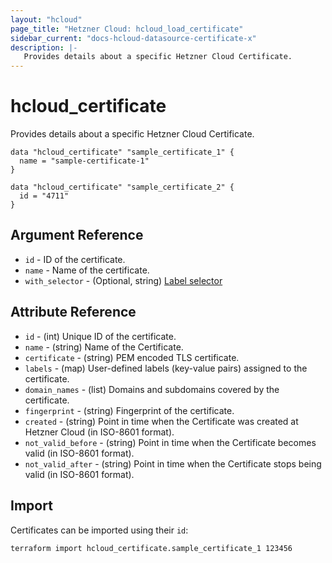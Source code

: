 ```yaml
---
layout: "hcloud"
page_title: "Hetzner Cloud: hcloud_load_certificate"
sidebar_current: "docs-hcloud-datasource-certificate-x"
description: |-
   Provides details about a specific Hetzner Cloud Certificate.
---
```


# hcloud_certificate

Provides details about a specific Hetzner Cloud Certificate.

```hcl
data "hcloud_certificate" "sample_certificate_1" {
  name = "sample-certificate-1"
}

data "hcloud_certificate" "sample_certificate_2" {
  id = "4711"
}
```

## Argument Reference

- `id` - ID of the certificate.
- `name` - Name of the certificate.
- `with_selector` - (Optional, string) [Label selector](https://docs.hetzner.cloud/#overview-label-selector)

## Attribute Reference

- `id` - (int) Unique ID of the certificate.
- `name` - (string) Name of the Certificate.
- `certificate` - (string) PEM encoded TLS certificate.
- `labels` - (map) User-defined labels (key-value pairs) assigned to the certificate.
- `domain_names` - (list) Domains and subdomains covered by the certificate.
- `fingerprint` - (string) Fingerprint of the certificate.
- `created` - (string) Point in time when the Certificate was created at Hetzner Cloud (in ISO-8601 format).
- `not_valid_before` - (string) Point in time when the Certificate becomes valid (in ISO-8601 format).
- `not_valid_after` - (string) Point in time when the Certificate stops being valid (in ISO-8601 format).

## Import

Certificates can be imported using their `id`:

```hcl
terraform import hcloud_certificate.sample_certificate_1 123456
```
